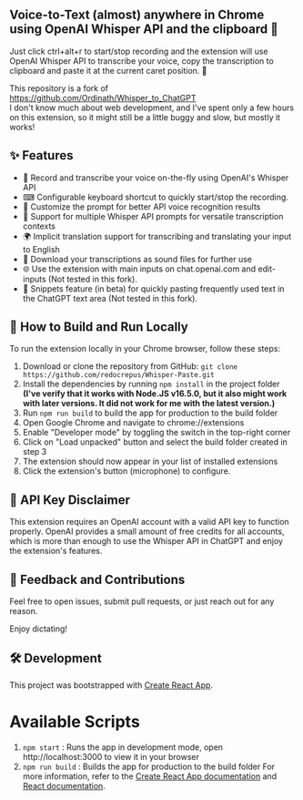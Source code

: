 ## Voice-to-Text (almost) anywhere in Chrome using OpenAI Whisper API and the clipboard 🚀

Just click ctrl+alt+r to start/stop recording and the extension will use OpenAI Whisper API to transcribe your voice, copy the transcription to clipboard and paste it at the current caret position. 🎉

This repository is a fork of https://github.com/Ordinath/Whisper_to_ChatGPT  
I don't know much about web development, and I've spent only a few hours on this extension, so it might still be a little buggy and slow, but mostly it works!

## ✨ Features

- 🎤 Record and transcribe your voice on-the-fly using OpenAI's Whisper API
- ⌨ Configurable keyboard shortcut to quickly start/stop the recording.
- 🔧 Customize the prompt for better API voice recognition results
- 💬 Support for multiple Whisper API prompts for versatile transcription contexts
- 🌍 Implicit translation support for transcribing and translating your input to English
- 💾 Download your transcriptions as sound files for further use
- 🌐 Use the extension with main inputs on chat.openai.com and edit-inputs (Not tested in this fork).
- 📌 Snippets feature (in beta) for quickly pasting frequently used text in the ChatGPT text area (Not tested in this fork).

## 🔧 How to Build and Run Locally

To run the extension locally in your Chrome browser, follow these steps:

1. Download or clone the repository from GitHub: `git clone https://github.com/redocrepus/Whisper-Paste.git`
2. Install the dependencies by running `npm install` in the project folder **(I've verify that it works with Node.JS v16.5.0, but it also might work with later versions. It did not work for me with the latest version.)**
3. Run `npm run build` to build the app for production to the build folder
4. Open Google Chrome and navigate to chrome://extensions
5. Enable "Developer mode" by toggling the switch in the top-right corner
6. Click on "Load unpacked" button and select the build folder created in step 3
7. The extension should now appear in your list of installed extensions
8. Click the extension's button (microphone) to configure.

## 🔑 API Key Disclaimer

This extension requires an OpenAI account with a valid API key to function properly. OpenAI provides a small amount of free credits for all accounts, which is more than enough to use the Whisper API in ChatGPT and enjoy the extension's features.

## 📣 Feedback and Contributions

Feel free to open issues, submit pull requests, or just reach out for any reason.

Enjoy dictating!

## 🛠️ Development
This project was bootstrapped with [Create React App](https://github.com/facebook/create-react-app).

# Available Scripts
1. `npm start` : Runs the app in development mode, open http://localhost:3000 to view it in your browser
2. `npm run build` : Builds the app for production to the build folder
For more information, refer to the [Create React App documentation](https://create-react-app.dev/docs/getting-started/) and [React documentation](https://facebook.github.io/create-react-app/docs/getting-started).

